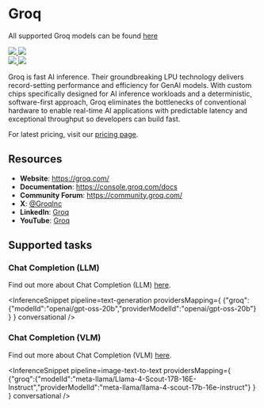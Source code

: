 <!---
WARNING

This markdown file has been generated from a script. Please do not edit it directly.

### Template

If you want to update the content related to groq's description, please edit the template file under `https://github.com/huggingface/hub-docs/tree/main/scripts/inference-providers/templates/providers/groq.handlebars`.

### Logos

If you want to update groq's logo, upload a file by opening a PR on https://huggingface.co/datasets/huggingface/documentation-images/tree/main/inference-providers/logos. Ping @wauplin and @celinah on the PR to let them know you uploaded a new logo.
Logos must be in .png format and be named `groq-light.png` and `groq-dark.png`. Visit https://huggingface.co/settings/theme to switch between light and dark mode and check that the logos are displayed correctly.

### Generation script

For more details, check out the `generate.ts` script: https://github.com/huggingface/hub-docs/blob/main/scripts/inference-providers/scripts/generate.ts.
--->

# Groq

<Tip>

All supported Groq models can be found [here](https://huggingface.co/models?inference_provider=groq&sort=trending)

</Tip>

<div class="flex justify-center">
    <a href="https://groq.com/" target="_blank">
        <img class="block dark:hidden" src="https://huggingface.co/datasets/huggingface/documentation-images/resolve/main/inference-providers/logos/groq-light.png"/>
        <img class="hidden dark:block" src="https://huggingface.co/datasets/huggingface/documentation-images/resolve/main/inference-providers/logos/groq-dark.png"/>
    </a>
</div>

<div class="flex">
    <a href="https://huggingface.co/groq" target="_blank">
        <img class="block dark:hidden" src="https://huggingface.co/datasets/huggingface/badges/resolve/main/follow-us-on-hf-lg.svg"/>
        <img class="hidden dark:block" src="https://huggingface.co/datasets/huggingface/badges/resolve/main/follow-us-on-hf-lg-dark.svg"/>
    </a>
</div>

Groq is fast AI inference. Their groundbreaking LPU technology delivers record-setting performance and efficiency for GenAI models. With custom chips specifically designed for AI inference workloads and a deterministic, software-first approach, Groq eliminates the bottlenecks of conventional hardware to enable real-time AI applications with predictable latency and exceptional throughput so developers can build fast.

For latest pricing, visit our [pricing page](https://groq.com/pricing/).

## Resources
 - **Website**: https://groq.com/
 - **Documentation**: https://console.groq.com/docs
 - **Community Forum**: https://community.groq.com/
 - **X**: [@GroqInc](https://x.com/GroqInc)
 - **LinkedIn**: [Groq](https://www.linkedin.com/company/groq/)
 - **YouTube**: [Groq](https://www.youtube.com/@GroqInc)

## Supported tasks


### Chat Completion (LLM)

Find out more about Chat Completion (LLM) [here](../tasks/chat-completion).

<InferenceSnippet
    pipeline=text-generation
    providersMapping={ {"groq":{"modelId":"openai/gpt-oss-20b","providerModelId":"openai/gpt-oss-20b"} } }
conversational />


### Chat Completion (VLM)

Find out more about Chat Completion (VLM) [here](../tasks/chat-completion).

<InferenceSnippet
    pipeline=image-text-to-text
    providersMapping={ {"groq":{"modelId":"meta-llama/Llama-4-Scout-17B-16E-Instruct","providerModelId":"meta-llama/llama-4-scout-17b-16e-instruct"} } }
conversational />


